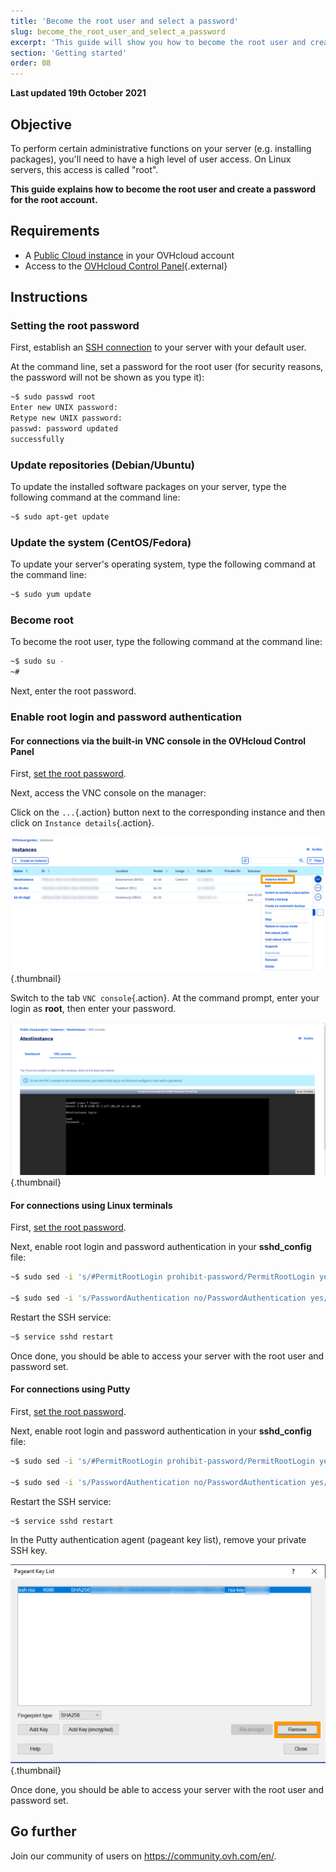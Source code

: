 ```yaml
---
title: 'Become the root user and select a password'
slug: become_the_root_user_and_select_a_password
excerpt: 'This guide will show you how to become the root user and create a password for the root account'
section: 'Getting started'
order: 08
---
```


**Last updated 19th October 2021**

## Objective

To perform certain administrative functions on your server (e.g. installing packages), you'll need to have a high level of user access. On Linux servers, this access is called "root".

**This guide explains how to become the root user and create a password for the root account.**

## Requirements

- A [Public Cloud instance](https://docs.ovh.com/us/en/public-cloud/public-cloud-first-steps/#step-3-creating-an-instance) in your OVHcloud account
- Access to the [OVHcloud Control Panel](https://ca.ovh.com/auth/?action=gotomanager&from=https://www.ovh.com/world/&ovhSubsidiary=we){.external}

## Instructions

### Setting the root password <a name="settingtherootpassword"></a>

First, establish an [SSH connection](https://docs.ovh.com/us/en/public-cloud/public-cloud-first-steps/#step-4-connecting-to-your-instance) to your server with your default user.

At the command line, set a password for the root user (for security reasons, the password will not be shown as you type it):

```bash
~$ sudo passwd root
Enter new UNIX password:
Retype new UNIX password:
passwd: password updated 
successfully
```

### Update repositories (Debian/Ubuntu)

To update the installed software packages on your server, type the following command at the command line:

```bash
~$ sudo apt-get update
```

### Update the system (CentOS/Fedora)

To update your server's operating system, type the following command at the command line:

```bash
~$ sudo yum update
```

### Become root

To become the root user, type the following command at the command line:

```bash
~$ sudo su -
~#
```

Next, enter the root password.


### Enable root login and password authentication

#### For connections via the built-in VNC console in the OVHcloud Control Panel

First, [set the root password](#settingtherootpassword).

Next, access the VNC console on the manager:

Click on the `...`{.action} button next to the corresponding instance and then click on `Instance details`{.action}. 

![acces instance](images/instancedetails.png){.thumbnail} 

Switch to the tab `VNC console`{.action}. At the command prompt, enter your login as **root**, then enter your password.

![vnc](images/vnc.png){.thumbnail} 

#### For connections using Linux terminals

First, [set the root password](#settingtherootpassword).

Next, enable root login and password authentication in your **sshd_config** file:

```bash
~$ sudo sed -i 's/#PermitRootLogin prohibit-password/PermitRootLogin yes/g' /etc/ssh/sshd_config

~$ sudo sed -i 's/PasswordAuthentication no/PasswordAuthentication yes/g' /etc/ssh/sshd_config
```

Restart the SSH service:

```bash
~$ service sshd restart
```

Once done, you should be able to access your server with the root user and password set.

#### For connections using Putty

First, [set the root password](#settingtherootpassword).

Next, enable root login and password authentication in your **sshd_config** file:

```bash
~$ sudo sed -i 's/#PermitRootLogin prohibit-password/PermitRootLogin yes/g' /etc/ssh/sshd_config

~$ sudo sed -i 's/PasswordAuthentication no/PasswordAuthentication yes/g' /etc/ssh/sshd_config
```

Restart the SSH service:

```bash
~$ service sshd restart
```

In the Putty authentication agent (pageant key list), remove your private SSH key.

![Remove private key](images/pageantkeylist.png){.thumbnail}

Once done, you should be able to access your server with the root user and password set.

## Go further

Join our community of users on <https://community.ovh.com/en/>.